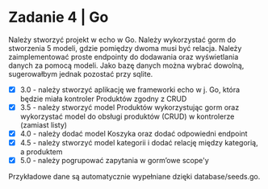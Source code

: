 # Zadanie 4 | Go

Należy stworzyć projekt w echo w Go. Należy wykorzystać gorm do stworzenia 5 modeli, gdzie pomiędzy dwoma musi być relacja. Należy zaimplementować proste endpointy do dodawania oraz wyświetlania danych za pomocą modeli. Jako bazę danych można wybrać dowolną, sugerowałbym jednak pozostać przy sqlite.

- [X] 3.0 - należy stworzyć aplikację we frameworki echo w j. Go, która będzie miała kontroler Produktów zgodny z CRUD
- [X] 3.5 - należy stworzyć model Produktów wykorzystując gorm oraz wykorzystać model do obsługi produktów (CRUD) w kontrolerze (zamiast listy)
- [X] 4.0 - należy dodać model Koszyka oraz dodać odpowiedni endpoint
- [X] 4.5 - należy stworzyć model kategorii i dodać relację między kategorią, a produktem
- [X] 5.0 - należy pogrupować zapytania w gorm’owe scope'y

Przykładowe dane są automatycznie wypełniane dzięki database/seeds.go.

